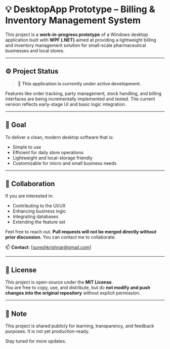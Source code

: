 # 💡 DesktopApp Prototype – Billing & Inventory Management System

This project is a **work-in-progress prototype** of a Windows desktop application built with **WPF (.NET)** aimed at providing a lightweight billing and inventory management solution for small-scale pharmaceutical businesses and local stores.

---

## ⚙️ Project Status

> 🚧 **This application is currently under active development.**

Features like order tracking, party management, stock handling, and billing interfaces are being incrementally implemented and tested. The current version reflects early-stage UI and basic logic integration.

---

## 🎯 Goal

To deliver a clean, modern desktop software that is:

- Simple to use
- Efficient for daily store operations
- Lightweight and local-storage friendly
- Customizable for micro and small business needs

---

## 👥 Collaboration

If you are interested in:

- Contributing to the UI/UX
- Enhancing business logic
- Integrating databases
- Extending the feature set

Feel free to reach out. **Pull requests will not be merged directly without prior discussion.** You can contact me to collaborate:

📫 **Contact**: [sureshkrishnar@gmail.com]  

---

## 📜 License

This project is open-source under the **MIT License**.  
You are free to copy, use, and distribute, but do **not modify and push changes into the original repository** without explicit permission.

---

## 📌 Note

This project is shared publicly for learning, transparency, and feedback purposes. It is not yet production-ready.

Stay tuned for more updates.
